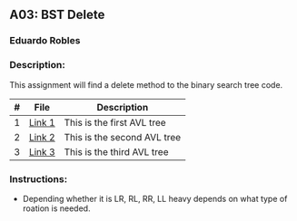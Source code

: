 ## A03: BST Delete
### Eduardo Robles
### Description: 

This assignment will find a delete method to the binary search tree code.

|  #  |  File  |  Description  |
| :---: | ---------------- | -------------------------------------------------- |
|  1  |  [Link 1](https://1drv.ms/b/c/14bb949ad3dc33ee/EezvZuof3iNDg-g0t6pELHQBibxlvKlBky7eFdD5Kd1gEw?e=4RnWHh)  |  This is the first AVL tree  |
|  2  |  [Link 2](bst.cpp)  |  This is the second AVL tree  |
|  3  |  [Link 3](bst.cpp)  |  This is the third AVL tree  |

### Instructions:

- Depending whether it is LR, RL, RR, LL heavy depends on what type of roation is needed.
